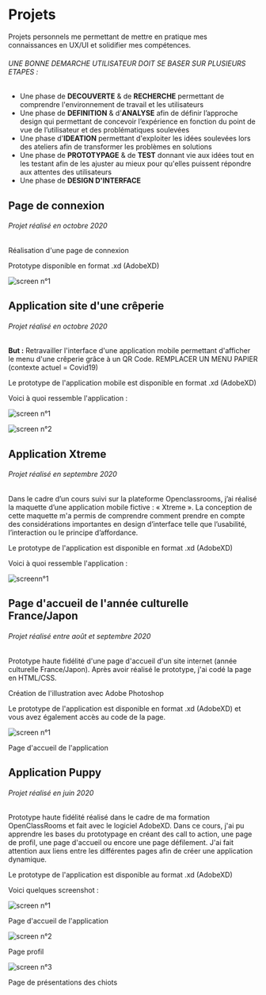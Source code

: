 # Projets

Projets personnels me permettant de mettre en pratique mes connaissances en UX/UI et solidifier mes compétences.


###### UNE BONNE DEMARCHE UTILISATEUR DOIT SE BASER SUR PLUSIEURS ETAPES :

- Une phase de **DECOUVERTE** & de **RECHERCHE** permettant de comprendre l'environnement de travail et les utilisateurs
- Une phase de **DEFINITION** & d'**ANALYSE** afin de définir l’approche design qui permettant de concevoir l’expérience en fonction du point de vue de l’utilisateur et des problématiques soulevées
- Une phase d'**IDEATION** permettant d'exploiter les idées soulevées lors des ateliers afin de transformer les problèmes en solutions
- Une phase de **PROTOTYPAGE** & de **TEST** donnant vie aux idées tout en les testant afin de les ajuster au mieux pour qu'elles puissent répondre aux attentes des utilisateurs
- Une phase de **DESIGN D'INTERFACE**

## Page de connexion

###### Projet réalisé en octobre 2020

Réalisation d'une page de connexion

Prototype disponible en format .xd (AdobeXD)

![screen n°1](Pagedeconnexion/screenshot/screen1.png)


## Application site d'une crêperie

###### Projet réalisé en octobre 2020

**But :** Retravailler l'interface d'une application mobile permettant d'afficher le menu d'une crêperie grâce à un QR Code. REMPLACER UN MENU PAPIER (contexte actuel = Covid19)

Le prototype de l'application mobile est disponible en format .xd (AdobeXD)

Voici à quoi ressemble l'application :

![screen n°1](Application-creperie/Screenshot/screen1.png)

![screen n°2](Application-creperie/Chartegraphique.png)

## Application Xtreme

###### Projet réalisé en septembre 2020

Dans le cadre d’un cours suivi sur la plateforme Openclassrooms, j’ai réalisé la maquette d’une application mobile fictive : « Xtreme ». La conception de cette maquette m'a permis de comprendre comment prendre en compte des considérations importantes en design d’interface telle que l’usabilité, l’interaction ou le principe d’affordance.

Le prototype de l'application est disponible en format .xd (AdobeXD)


Voici à quoi ressemble l'application :

![screenn°1](Application-Xtreme/screen/screenbis.png)



## Page d'accueil de l'année culturelle France/Japon

###### Projet réalisé entre août et septembre 2020

Prototype haute fidélité d'une page d'accueil d'un site internet (année culturelle France/Japon). Après avoir réalisé le prototype, j'ai codé la page en HTML/CSS.

Création de l'illustration avec Adobe Photoshop

Le prototype de l'application est disponible en format .xd (AdobeXD) et vous avez également accès au code de la page.

![screen n°1](WelcometoJapan/maquette/maquettedusite.jpg)

Page d'accueil de l'application

## Application Puppy

###### Projet réalisé en juin 2020

Prototype haute fidélité réalisé dans le cadre de ma formation OpenClassRooms et fait avec le logiciel AdobeXD. Dans ce cours, j'ai pu apprendre les bases du prototypage en créant des call to action, une page de profil, une page d'accueil ou encore une page défilement. J'ai fait attention aux liens entre les différentes pages afin de créer une application dynamique.

Le prototype de l'application est disponible au format .xd (AdobeXD)

Voici quelques screenshot :

![screen n°1](Application-puppy/Screenshot/Accueil.jpg)

Page d'accueil de l'application

![screen n°2](Application-puppy/Screenshot/profil.jpg)

Page profil

![screen n°3](Application-puppy/Screenshot/puppies.jpg)

Page de présentations des chiots
